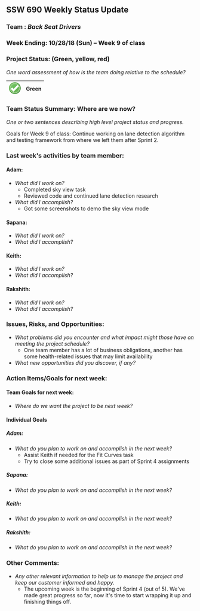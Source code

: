## SSW 690 Weekly Status Update 

### Team : _Back Seat Drivers_

### Week Ending: 10/28/18 (Sun) – Week 9 of class

### Project Status: (Green, yellow, red)

_One word assessment of how is the team doing relative to the schedule?_

| ![Green](https://github.com/Scarabyte/SSW690-Project/blob/master/docs/StatusUpdates/status_green.png?raw=true) | Green  |
| ----------- |:-----------:|

### Team Status Summary: Where are we now?

_One or two sentences describing high level project status and progress._

Goals for Week 9 of class:
Continue working on lane detection algorithm and testing framework from where we left them after Sprint 2.

### Last week's activities by team member:

#### Adam:

* _What did I work on?_
  * Completed sky view task
  * Reviewed code and continued lane detection research
* _What did I accomplish?_
  * Got some screenshots to demo the sky view mode

#### Sapana:

* _What did I work on?_
* _What did I accomplish?_
 
#### Keith:

* _What did I work on?_
* _What did I accomplish?_

#### Rakshith:

* _What did I work on?_
* _What did I accomplish?_

### Issues, Risks, and Opportunities:

* _What problems did you encounter and what impact might those have on meeting the project schedule?_
  * One team member has a lot of business obligations, another has some health-related issues that may limit availability
* _What new opportunities did you discover, if any?_

### Action Items/Goals for next week:

#### Team Goals for next week:

* _Where do we want the project to be next week?_

#### Individual Goals

##### Adam:

* _What do you plan to work on and accomplish in the next week?_
  * Assist Keith if needed for the Fit Curves task
  * Try to close some additional issues as part of Sprint 4 assignments

##### Sapana:

* _What do you plan to work on and accomplish in the next week?_

##### Keith:

* _What do you plan to work on and accomplish in the next week?_

##### Rakshith:

* _What do you plan to work on and accomplish in the next week?_

### Other Comments:

* _Any other relevant information to help us to manage the project and keep our customer informed and happy._
  * The upcoming week is the beginning of Sprint 4 (out of 5). We've made great progress so far, now it's time to start wrapping it up and finishing things off.
